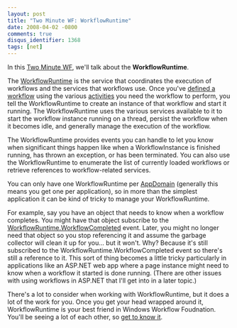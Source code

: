 ```yaml
---
layout: post
title: "Two Minute WF: WorkflowRuntime"
date: 2008-04-02 -0800
comments: true
disqus_identifier: 1368
tags: [net]
---
```

In this [Two Minute WF](/archive/2008/03/20/two-minute-wf.aspx), we'll
talk about the **WorkflowRuntime**.

The
[WorkflowRuntime](http://msdn2.microsoft.com/en-us/library/system.workflow.runtime.workflowruntime.aspx)
is the service that coordinates the execution of workflows and the
services that workflows use. Once you've [defined a
workflow](/archive/2008/03/20/two-minute-wf-workflow-types.aspx) using
the various
[activities](/archive/2008/03/21/two-minute-wf-activities.aspx) you need
the workflow to perform, you tell the WorkflowRuntime to create an
instance of that workflow and start it running. The WorkflowRuntime uses
the various services available to it to start the workflow instance
running on a thread, persist the workflow when it becomes idle, and
generally manage the execution of the workflow.

The WorkflowRuntime provides events you can handle to let you know when
significant things happen like when a WorkflowInstance is finished
running, has thrown an exception, or has been terminated. You can also
use the WorkflowRuntime to enumerate the list of currently loaded
workflows or retrieve references to workflow-related services.

You can only have one WorkflowRuntime per
[AppDomain](http://msdn2.microsoft.com/en-us/library/system.appdomain.aspx)
(generally this means you get one per application), so in more than the
simplest application it can be kind of tricky to manage your
WorkflowRuntime.

For example, say you have an object that needs to know when a workflow
completes. You might have that object subscribe to the
[WorkflowRuntime.WorkflowCompleted](http://msdn2.microsoft.com/en-us/library/system.workflow.runtime.workflowruntime.workflowcompleted.aspx)
event. Later, you might no longer need that object so you stop
referencing it and assume the garbage collector will clean it up for
you... but it won't. Why? Because it's still subscribed to the
WorkflowRuntime.WorkflowCompleted event so there's still a reference to
it. This sort of thing becomes a little tricky particularly in
applications like an ASP.NET web app where a page instance might need to
know when a workflow it started is done running. (There are other issues
with using workflows in ASP.NET that I'll get into in a later topic.)

There's a lot to consider when working with WorkflowRuntime, but it does
a lot of the work for you. Once you get your head wrapped around it,
WorkflowRuntime is your best friend in Windows Workflow Foudnation.
You'll be seeing a lot of each other, so [get to know
it](http://msdn2.microsoft.com/en-us/library/system.workflow.runtime.workflowruntime_members.aspx).
